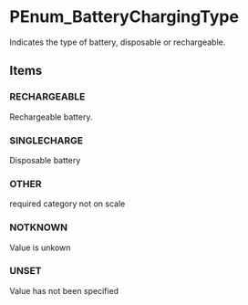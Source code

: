 # PEnum_BatteryChargingType

Indicates the type of battery, disposable or rechargeable.
<!-- end of short definition -->

## Items

### RECHARGEABLE
Rechargeable battery.

### SINGLECHARGE
Disposable battery

### OTHER
required category not on scale

### NOTKNOWN
Value is unkown

### UNSET
Value has not been specified

